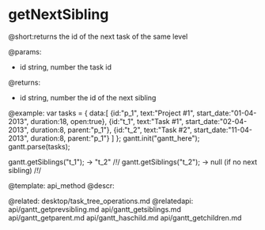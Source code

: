 getNextSibling
=============
@short:returns the id of the next task of the same level 
	

@params:
- id	string, number	the task id

@returns:
- id	string, number	the id of the next sibling





@example:
var tasks = {
  data:[
     {id:"p_1", text:"Project #1", start_date:"01-04-2013", duration:18, 
     open:true},
     {id:"t_1", text:"Task #1", start_date:"02-04-2013", duration:8,
     parent:"p_1"},
     {id:"t_2", text:"Task #2", start_date:"11-04-2013", duration:8,
     parent:"p_1"}
   ]
};
gantt.init("gantt_here");
gantt.parse(tasks);
 
gantt.getSiblings("t_1"); ->  "t_2"  /*!*/
gantt.getSiblings("t_2"); ->  null (if no next sibling) /*!*/

@template:	api_method
@descr:

@related:
	desktop/task_tree_operations.md
@relatedapi:
    api/gantt_getprevsibling.md 
	api/gantt_getsiblings.md 
	api/gantt_getparent.md
    api/gantt_haschild.md
    api/gantt_getchildren.md